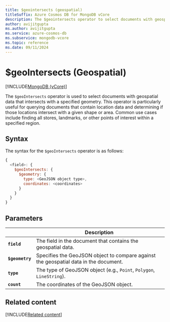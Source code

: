 ```yaml
---
title: $geointersects (geospatial)
titleSuffix: Azure Cosmos DB for MongoDB vCore
description: The $geointersects operator to select documents with geospatial data that intersects with a specified geometry.
author: avijitgupta
ms.author: avijitgupta
ms.service: azure-cosmos-db
ms.subservice: mongodb-vcore
ms.topic: reference
ms.date: 09/11/2024
---
```


# $geoIntersects (Geospatial)

[!INCLUDE[MongoDB (vCore)](~/reusable-content/ce-skilling/azure/includes/cosmos-db/includes/appliesto-mongodb-vcore.md)]

The `$geoIntersects` operator is used to select documents with geospatial data that intersects with a specified geometry. This operator is particularly useful for querying documents that contain location data and determining if those locations intersect with a given shape or area. Common use cases include finding all stores, landmarks, or other points of interest within a specified region.

## Syntax

The syntax for the `$geoIntersects` operator is as follows:

```javascript
{
  <field>: {
    $geoIntersects: {
      $geometry: {
        type: <GeoJSON object type>,
        coordinates: <coordinates>
      }
    }
  }
}
```

## Parameters

| | Description |
| --- | --- |
| **`field`** | The field in the document that contains the geospatial data. |
| **`$geometry`** | Specifies the GeoJSON object to compare against the geospatial data in the document. |
| **`type`** | The type of GeoJSON object (e.g., `Point`, `Polygon`, `LineString`). |
| **`count`** | The coordinates of the GeoJSON object. |

## Related content

[!INCLUDE[Related content](../includes/related-content.md)]
